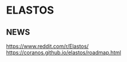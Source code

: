 # ELASTOS

## NEWS

<https://www.reddit.com/r/Elastos/>  
<https://coranos.github.io/elastos/roadmap.html>
